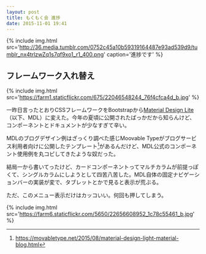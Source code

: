 ```yaml
---
layout: post
title: もくもく会 進捗
date: 2015-11-01 19:41
---
```


{% include img.html src='http://36.media.tumblr.com/0752c45a10b59319164487e93ad539d9/tumblr_nx4trlzwZq1s7qf9xo1_r1_400.png' caption='進捗です' %}

## フレームワーク入れ替え

{% include img.html src='https://farm1.staticflickr.com/675/22046548244_76f4cfca4d_b.jpg' %}

一昨日言ったとおりCSSフレームワークをBootstrapから[Material Design Lite](http://www.getmdl.io/)（以下、MDL）に変えた。今年の夏頃に公開されたばっかだから知らんけど、コンポーネントとドキュメントが少なすぎて辛い。

MDLのブログデザイン例はざっくり調べた感じMoovable Typeがブログサービス利用者向けに公開したテンプレート[^1]があるんだけど、MDL公式のコンポーネント使用例を丸コピしてきたような奴だった。

[^1]: <https://movabletype.net/2015/08/material-design-light-material-blog.html>

結局一から書いてったけど、カードコンポーネントってマルチカラムが前提っぽくて、シングルカラムにしようとして四苦八苦した。MDL自体の固定ナビゲーションバーの実装が変で、タブレットとかで見ると表示が荒ぶる。

ただ、このメニュー表示だけはカッコいい。何回も押してしまう。

{% include img.html src='https://farm6.staticflickr.com/5650/22656608952_1c78c55461_b.jpg' %}
